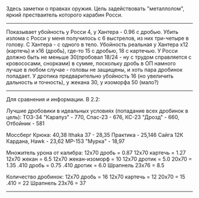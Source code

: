 Здесь заметки о правках оружия. Цель задействовать "металлолом", яркий
престваитель которого карабин Росси.

---------------------------------------------------------------------

Показывает убойность у Росси 4, у Хантера - 0.96 с дробью. Убить излома
с Росси у меня получилось с 6 выстрелов, из них три-четыре в голову. С
Хантера - с одного в тело. Убойность реальная у Хантера  х12 (картечь) и
х16 (дробь), где-то 15 с дробью, 18 с картечью. У Росси должно быть не
меньше 30(пробовал 18/24 - ну с трудом справляется с кровососами,
снорками) в сумме, поскольку дробь в ОП намного лучше в любом случае -
головы не защищены, и хоть пара дробинок попадает. У дротика
предварительно убойность 16 (но увеличить дальность и точность), у
жекана 30, у изоморфа 50 (мало?)

---------------------------------------------------------------------

Для сравнения и информации. В 2.2:

Лучшие дробовики в идеальных условиях (попадание всех дробинок в цель):
ТОЗ-34 "Карапуз" - 770, Спас-23 - 676, КС-23 "Дрозд" - 660, Отбойник - 581

Моссберг Крюка: 40,38
Ithaka 37 - 28,35
Практика - 25,146
Сайга 12К Кардана, Hawk - 23,62
МР-153 "Мурка" - 18,97

Множитель урона от калибра:
12х70 дробь = 0.87
12х70 картечь = 1.27
12х70 жекан = 6.5
12х70 жекан-изоморф = 10
12х70 дротик = 5.0
20х70 = 1.35
.410 дробь = 0.75
.410 дротик = 6.0
Шрапнель 23x76 = 8.5

Количество дробинок:
12х70 дробь = 16
12х70 картечь = 12
20х70 = 15
.410 = 22
Шрапнель 23x76 = 37

---------------------------------------------------------------------

